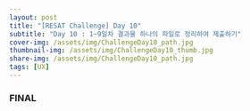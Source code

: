 ```yaml
---
layout: post
title: "[RESAT Challenge] Day 10"
subtitle: "Day 10 : 1~9일차 결과물 하나의 파일로 정리하여 제출하기"
cover-img: /assets/img/ChallengeDay10_path.jpg
thumbnail-img: /assets/img/ChallengeDay10_thumb.jpg
share-img: /assets/img/ChallengeDay10_path.jpg
tags: [UX]
--- 
```


### FINAL 

